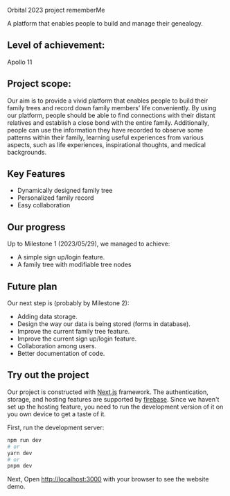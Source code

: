 Orbital 2023 project rememberMe

A platform that enables people to build and manage their genealogy.

## Level of achievement: 
Apollo 11

## Project scope:
Our aim is to provide a vivid platform that enables people to build their family trees and record down family members’ life conveniently. By using our platform, people should be able to find connections with their distant relatives and establish a close bond with the entire family. Additionally, people can use the information they have recorded to observe some patterns within their family, learning useful experiences from various aspects, such as life experiences, inspirational thoughts, and medical backgrounds.

## Key Features
- Dynamically designed family tree
- Personalized family record
- Easy collaboration

## Our progress
Up to Milestone 1 (2023/05/29), we managed to achieve: 
- A simple sign up/login feature.
- A family tree with modifiable tree nodes

## Future plan
Our next step is (probably by Milestone 2):
- Adding data storage.
- Design the way our data is being stored (forms in database).
- Improve the current family tree feature.
- Improve the current sign up/login feature.
- Collaboration among users.
- Better documentation of code.

## Try out the project
Our project is constructed with [Next.js](https://nextjs.org/) framework. The authentication, storage, and hosting features are supported by [firebase](https://firebase.google.com/). Since we haven't set up the hosting feature, you need to run the development version of it on you own device to get a taste of it.
<!-- This is a [Next.js](https://nextjs.org/) project bootstrapped with [`create-next-app`](https://github.com/vercel/next.js/tree/canary/packages/create-next-app). -->

First, run the development server:

```bash
npm run dev
# or
yarn dev
# or
pnpm dev
```

Next, Open [http://localhost:3000](http://localhost:3000) with your browser to see the website demo.

<!-- To learn more about Next.js, take a look at the following resources:

- [Next.js Documentation](https://nextjs.org/docs) - learn about Next.js features and API.
- [Learn Next.js](https://nextjs.org/learn) - an interactive Next.js tutorial.

You can check out [the Next.js GitHub repository](https://github.com/vercel/next.js/) - your feedback and contributions are welcome!

## Deploy on Vercel

The easiest way to deploy your Next.js app is to use the [Vercel Platform](https://vercel.com/new?utm_medium=default-template&filter=next.js&utm_source=create-next-app&utm_campaign=create-next-app-readme) from the creators of Next.js.

Check out our [Next.js deployment documentation](https://nextjs.org/docs/deployment) for more details. -->
